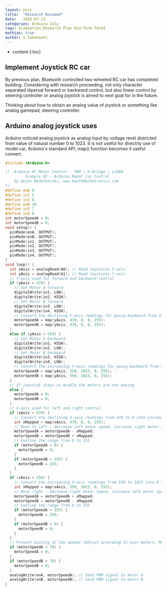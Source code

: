 ```yaml
---
layout: post
title:  "Research Resumed"
date:   2020-07-13
categories: Arduino July
tags: Graduation_Research Plan Mid-Term Term3
mathjax: true
author: S.Takahashi
---
```


* content
{:toc}

## Implement Joystick RC car

By previous plan, Bluetooth controlled two-wheeled RC car has completed building.
Considering with research proceeding, not only character separated dipersal forward or backward control, but also linear control by steering controller or analog joystick is aimed to next goal for in the future.

Thinking about how to obtain an analog value of joystick or something like analog gamepad, steering controller.

## Arduino analog joystick uses

Arduino noticed analog joystick as analog input by voltage revel districted from value of natural number 0 to 1023.
It is not useful for directrly use of model car, Arduino's standard API, map() function becomes it useful convert.

```c
#include <Arduino.h>

/*  Arduino DC Motor Control - PWM | H-Bridge | L298N
         Example 02 - Arduino Robot Car Control
    by Dejan Nedelkovski, www.HowToMechatronics.com
*/
#define enA 9
#define in1 5
#define in2 6
#define enB 10
#define in3 7
#define in4 8
int motorSpeedA = 0;
int motorSpeedB = 0;
void setup() {
  pinMode(enA, OUTPUT);
  pinMode(enB, OUTPUT);
  pinMode(in1, OUTPUT);
  pinMode(in2, OUTPUT);
  pinMode(in3, OUTPUT);
  pinMode(in4, OUTPUT);
}
void loop() {
  int xAxis = analogRead(A0); // Read Joysticks X-axis
  int yAxis = analogRead(A1); // Read Joysticks Y-axis
  // Y-axis used for forward and backward control
  if (yAxis < 470) {
    // Set Motor A forward
    digitalWrite(in1, LOW);
    digitalWrite(in2, HIGH);
    // Set Motor B forward
    digitalWrite(in3, LOW);
    digitalWrite(in4, HIGH);
    // Convert the declining Y-axis readings for going backward from 470 to 0 into 0 to 255 value for the PWM signal for increasing the motor speed
    motorSpeedA = map(yAxis, 470, 0, 0, 255);
    motorSpeedB = map(yAxis, 470, 0, 0, 255);
  }
  else if (yAxis > 550) {
    // Set Motor A backward
    digitalWrite(in1, HIGH);
    digitalWrite(in2, LOW);
    // Set Motor B backward
    digitalWrite(in3, HIGH);
    digitalWrite(in4, LOW);
    // Convert the increasing Y-axis readings for going backward from 550 to 1023 into 0 to 255 value for the PWM signal for increasing the motor speed
    motorSpeedA = map(yAxis, 550, 1023, 0, 255);
    motorSpeedB = map(yAxis, 550, 1023, 0, 255);
  }
  // If joystick stays in middle the motors are not moving
  else {
    motorSpeedA = 0;
    motorSpeedB = 0;
  }
  // X-axis used for left and right control
  if (xAxis < 470) {
    // Convert the declining X-axis readings from 470 to 0 into increasing 0 to 255 value
    int xMapped = map(xAxis, 470, 0, 0, 255);
    // Move to left - decrease left motor speed, increase right motor speed
    motorSpeedA = motorSpeedA - xMapped;
    motorSpeedB = motorSpeedB + xMapped;
    // Confine the range from 0 to 255
    if (motorSpeedA < 0) {
      motorSpeedA = 0;
    }
    if (motorSpeedB > 255) {
      motorSpeedB = 255;
    }
  }
  if (xAxis > 550) {
    // Convert the increasing X-axis readings from 550 to 1023 into 0 to 255 value
    int xMapped = map(xAxis, 550, 1023, 0, 255);
    // Move right - decrease right motor speed, increase left motor speed
    motorSpeedA = motorSpeedA + xMapped;
    motorSpeedB = motorSpeedB - xMapped;
    // Confine the range from 0 to 255
    if (motorSpeedA > 255) {
      motorSpeedA = 255;
    }
    if (motorSpeedB < 0) {
      motorSpeedB = 0;
    }
  }
  // Prevent buzzing at low speeds (Adjust according to your motors. My motors couldn't start moving if PWM value was below value of 70)
  if (motorSpeedA < 70) {
    motorSpeedA = 0;
  }
  if (motorSpeedB < 70) {
    motorSpeedB = 0;
  }
  analogWrite(enA, motorSpeedA); // Send PWM signal to motor A
  analogWrite(enB, motorSpeedB); // Send PWM signal to motor B
}
```
